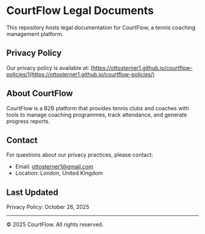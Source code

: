 # CourtFlow Legal Documents

This repository hosts legal documentation for CourtFlow, a tennis coaching management platform.

## Privacy Policy

Our privacy policy is available at: [https://ottosterner1.github.io/courtflow-policies/](https://ottosterner1.github.io/courtflow-policies/)

## About CourtFlow

CourtFlow is a B2B platform that provides tennis clubs and coaches with tools to manage coaching programmes, track attendance, and generate progress reports.

## Contact

For questions about our privacy practices, please contact:

- Email: ottosterner1@gmail.com
- Location: London, United Kingdom

## Last Updated

Privacy Policy: October 26, 2025

---

© 2025 CourtFlow. All rights reserved.
